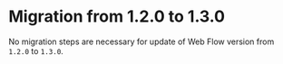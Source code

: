 # Migration from 1.2.0 to 1.3.0

No migration steps are necessary for update of Web Flow version from `1.2.0` to `1.3.0`.